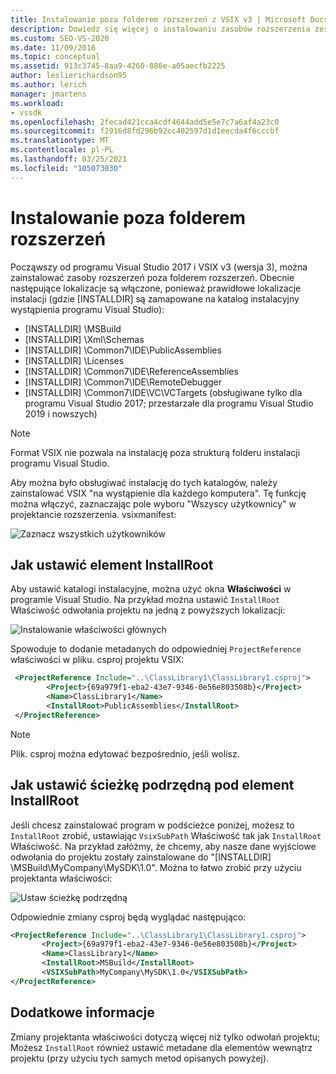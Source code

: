 ```yaml
---
title: Instalowanie poza folderem rozszerzeń z VSIX v3 | Microsoft Docs
description: Dowiedz się więcej o instalowaniu zasobów rozszerzenia zestawu SDK programu Visual Studio poza folderem rozszerzeń i lokalizacjami prawidłowymi.
ms.custom: SEO-VS-2020
ms.date: 11/09/2016
ms.topic: conceptual
ms.assetid: 913c3745-8aa9-4260-886e-a05aecfb2225
author: leslierichardson95
ms.author: lerich
manager: jmartens
ms.workload:
- vssdk
ms.openlocfilehash: 2fecad421cca4cdf4644add5e5e7c7a6af4a23c0
ms.sourcegitcommit: f2916d8fd296b92cc402597d1d1eecda4f6cccbf
ms.translationtype: MT
ms.contentlocale: pl-PL
ms.lasthandoff: 03/25/2021
ms.locfileid: "105073030"
---
```

# <a name="install-outside-the-extensions-folder"></a>Instalowanie poza folderem rozszerzeń

Począwszy od programu Visual Studio 2017 i VSIX v3 (wersja 3), można zainstalować zasoby rozszerzeń poza folderem rozszerzeń. Obecnie następujące lokalizacje są włączone, ponieważ prawidłowe lokalizacje instalacji (gdzie [INSTALLDIR] są zamapowane na katalog instalacyjny wystąpienia programu Visual Studio):

* [INSTALLDIR] \MSBuild
* [INSTALLDIR] \Xml\Schemas
* [INSTALLDIR] \Common7\IDE\PublicAssemblies
* [INSTALLDIR] \Licenses
* [INSTALLDIR] \Common7\IDE\ReferenceAssemblies
* [INSTALLDIR] \Common7\IDE\RemoteDebugger
* [INSTALLDIR] \Common7\IDE\VC\VCTargets (obsługiwane tylko dla programu Visual Studio 2017; przestarzałe dla programu Visual Studio 2019 i nowszych)

> [!NOTE]
> Format VSIX nie pozwala na instalację poza strukturą folderu instalacji programu Visual Studio. 

Aby można było obsługiwać instalację do tych katalogów, należy zainstalować VSIX "na wystąpienie dla każdego komputera". Tę funkcję można włączyć, zaznaczając pole wyboru "Wszyscy użytkownicy" w projektancie rozszerzenia. vsixmanifest:

![Zaznacz wszystkich użytkowników](media/check-all-users.png)

## <a name="how-to-set-the-installroot"></a>Jak ustawić element InstallRoot

Aby ustawić katalogi instalacyjne, można użyć okna **Właściwości** w programie Visual Studio. Na przykład można ustawić `InstallRoot` Właściwość odwołania projektu na jedną z powyższych lokalizacji:

![Instalowanie właściwości głównych](media/install-root-properties.png)

Spowoduje to dodanie metadanych do odpowiedniej `ProjectReference` właściwości w pliku. csproj projektu VSIX:

```xml
 <ProjectReference Include="..\ClassLibrary1\ClassLibrary1.csproj">
        <Project>{69a979f1-eba2-43e7-9346-0e56e803508b}</Project>
        <Name>ClassLibrary1</Name>
        <InstallRoot>PublicAssemblies</InstallRoot>
 </ProjectReference>
```

> [!NOTE]
> Plik. csproj można edytować bezpośrednio, jeśli wolisz.

## <a name="how-to-set-a-subpath-under-the-installroot"></a>Jak ustawić ścieżkę podrzędną pod element InstallRoot

Jeśli chcesz zainstalować program w podścieżce poniżej, możesz to `InstallRoot` zrobić, ustawiając `VsixSubPath` Właściwość tak jak `InstallRoot` Właściwość. Na przykład załóżmy, że chcemy, aby nasze dane wyjściowe odwołania do projektu zostały zainstalowane do "[INSTALLDIR] \MSBuild\MyCompany\MySDK\1.0". Można to łatwo zrobić przy użyciu projektanta właściwości:

![Ustaw ścieżkę podrzędną](media/set-subpath.png)

Odpowiednie zmiany csproj będą wyglądać następująco:

```xml
<ProjectReference Include="..\ClassLibrary1\ClassLibrary1.csproj">
       <Project>{69a979f1-eba2-43e7-9346-0e56e803508b}</Project>
       <Name>ClassLibrary1</Name>
       <InstallRoot>MSBuild</InstallRoot>
       <VSIXSubPath>MyCompany\MySDK\1.0</VSIXSubPath>
</ProjectReference>
```

## <a name="extra-information"></a>Dodatkowe informacje

Zmiany projektanta właściwości dotyczą więcej niż tylko odwołań projektu; Możesz `InstallRoot` również ustawić metadane dla elementów wewnątrz projektu (przy użyciu tych samych metod opisanych powyżej).
